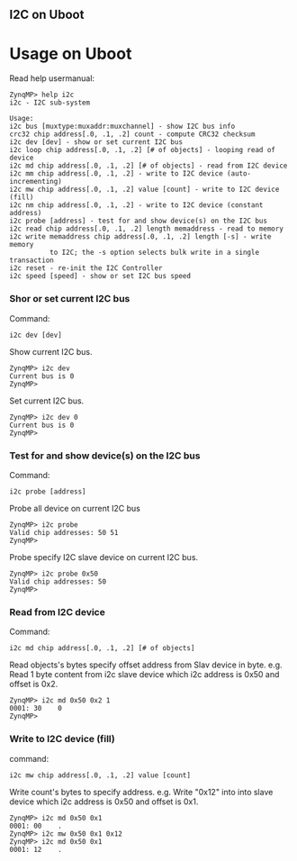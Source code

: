 I2C on Uboot
-----------------------------------------

# Usage on Uboot

Read help usermanual:

```
ZynqMP> help i2c
i2c - I2C sub-system

Usage:
i2c bus [muxtype:muxaddr:muxchannel] - show I2C bus info
crc32 chip address[.0, .1, .2] count - compute CRC32 checksum
i2c dev [dev] - show or set current I2C bus
i2c loop chip address[.0, .1, .2] [# of objects] - looping read of device
i2c md chip address[.0, .1, .2] [# of objects] - read from I2C device
i2c mm chip address[.0, .1, .2] - write to I2C device (auto-incrementing)
i2c mw chip address[.0, .1, .2] value [count] - write to I2C device (fill)
i2c nm chip address[.0, .1, .2] - write to I2C device (constant address)
i2c probe [address] - test for and show device(s) on the I2C bus
i2c read chip address[.0, .1, .2] length memaddress - read to memory
i2c write memaddress chip address[.0, .1, .2] length [-s] - write memory
          to I2C; the -s option selects bulk write in a single transaction
i2c reset - re-init the I2C Controller
i2c speed [speed] - show or set I2C bus speed
```

### Shor or set current I2C bus

Command:

```
i2c dev [dev]
```

Show current I2C bus.

```
ZynqMP> i2c dev
Current bus is 0
ZynqMP> 
```

Set current I2C bus.

```
ZynqMP> i2c dev 0
Current bus is 0
ZynqMP>
```

### Test for and show device(s) on the I2C bus

Command: 

```
i2c probe [address]
```

Probe all device on current I2C bus

```
ZynqMP> i2c probe
Valid chip addresses: 50 51
ZynqMP>
```

Probe specify I2C slave device on current I2C bus.

```
ZynqMP> i2c probe 0x50
Valid chip addresses: 50
ZynqMP> 
```

### Read from I2C device 

Command:

```
i2c md chip address[.0, .1, .2] [# of objects]
```

Read objects's bytes specify offset address from Slav device in byte. e.g. 
Read 1 byte content from i2c slave device which i2c address is 0x50 and offset
is 0x2.

```
ZynqMP> i2c md 0x50 0x2 1                                                       
0001: 30    0                                                                   
ZynqMP> 
```

### Write to I2C device (fill)

command:

```
i2c mw chip address[.0, .1, .2] value [count]
```

Write count's bytes to specify address. e.g.
Write "0x12" into into slave device which i2c address is 0x50 and offset is 
0x1.

```
ZynqMP> i2c md 0x50 0x1                                                         
0001: 00    .                                                                   
ZynqMP> i2c mw 0x50 0x1 0x12                                                    
ZynqMP> i2c md 0x50 0x1                                                         
0001: 12    .
```
